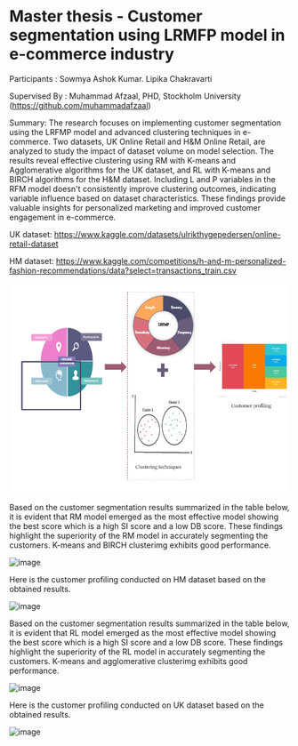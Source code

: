 # Master thesis - Customer segmentation using LRMFP model in e-commerce industry

Participants : Sowmya Ashok Kumar. Lipika Chakravarti

Supervised By : Muhammad Afzaal, PHD, Stockholm University (https://github.com/muhammadafzaal)

Summary:
The research focuses on implementing customer segmentation using the LRFMP model and advanced clustering techniques in e-commerce. Two datasets, UK Online Retail and H&M Online Retail, are analyzed to study the impact of dataset volume on model selection. The results reveal effective clustering using RM with K-means and Agglomerative algorithms for the UK dataset, and RL with K-means and BIRCH algorithms for the H&M dataset. Including L and P variables in the RFM model doesn't consistently improve clustering outcomes, indicating variable influence based on dataset characteristics. These findings provide valuable insights for personalized marketing and improved customer engagement in e-commerce.


 UK dataset: https://www.kaggle.com/datasets/ulrikthygepedersen/online-retail-dataset
 
 HM dataset: https://www.kaggle.com/competitions/h-and-m-personalized-fashion-recommendations/data?select=transactions_train.csv
 
 ![alt text](Capture.PNG)
 
Based on the customer segmentation results summarized in the table below, it is evident that RM model emerged as the most effective model showing the best score which is a high SI score and a low DB score. These findings highlight the superiority of the RM model in accurately segmenting the customers. K-means and BIRCH clusterimg exhibits good performance.
 
 ![image](https://github.com/Sowmyaashok/Customer-Segmentation-Using-LRFMP-Model-in-E-commerce-Industry/assets/87700471/bbb5735f-8768-4bab-b8af-e36e95ee7351)
 
 Here is the customer profiling conducted on HM dataset based on the obtained results.
 
 ![image](https://github.com/Sowmyaashok/Customer-Segmentation-Using-LRFMP-Model-in-E-commerce-Industry/assets/87700471/6099b90a-c1e7-4208-8fc7-27ccfd2fd128)

Based on the customer segmentation results summarized in the table below, it is evident that RL model emerged as the most effective model showing the best score which is a high SI score and a low DB score. These findings highlight the superiority of the RL model in accurately segmenting the customers. K-means and agglomerative clusterimg exhibits good performance.

![image](https://github.com/Sowmyaashok/Customer-Segmentation-Using-LRFMP-Model-in-E-commerce-Industry/assets/87700471/3455df37-d6fd-4ffb-936b-2c48b35766d7)

Here is the customer profiling conducted on UK dataset based on the obtained results.


![image](https://github.com/Sowmyaashok/Customer-Segmentation-Using-LRFMP-Model-in-E-commerce-Industry/assets/87700471/afc6e3c7-de1d-4b35-b72f-15818251f458)

 
 

